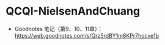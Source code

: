 # QCQI-NielsenAndChuang
- Goodnotes 笔记（第9、10、11章）：https://web.goodnotes.com/s/Qrz5rdBY1m8KPr7hocve1b
